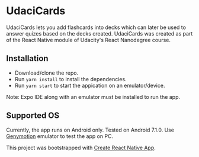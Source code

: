 
# UdaciCards
UdaciCards lets you add flashcards into decks which can later be used to answer quizes based on the decks created.
UdaciCards was created as part of the React Native module of Udacity's React Nanodegree course.

## Installation

- Download/clone the repo.
- Run `yarn install` to install the dependencies.
- Run `yarn start` to start the appication on an emulator/device.

Note: Expo IDE along with an emulator must be installed to run the app.

## Supported OS

Currently, the app runs on Android only.
Tested on Android 7.1.0.
Use [Genymotion](https://www.genymotion.com/) emulator to test the app on PC.



This project was bootstrapped with [Create React Native App](https://github.com/react-community/create-react-native-app).


